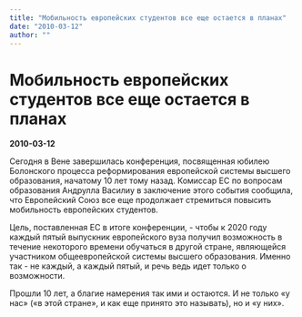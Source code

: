 ```yaml
---
title: "Мобильность европейских студентов все еще остается в планах"
date: "2010-03-12"
author: ""
---
```


# Мобильность европейских студентов все еще остается в планах

**2010-03-12** 

Сегодня в Вене завершилась конференция, посвященная юбилею Болонского процесса реформирования европейской системы высшего образования, начатому 10 лет тому назад. Комиссар ЕС по вопросам образования Андрулла Василиу в заключение этого события сообщила, что Европейский Союз все еще продолжает стремиться повысить мобильность европейских студентов.

Цель, поставленная ЕС в итоге конференции, - чтобы к 2020 году каждый пятый выпускник европейского вуза получил возможность в течение некоторого времени обучаться в другой стране, являющейся участником общеевропейской системы высшего образования. Именно так - не каждый, а каждый пятый, и речь ведь идет только о возможности.

Прошли 10 лет, а благие намерения так ими и остаются. И не только «у нас» («в этой стране», и как еще принято это называть), но и «у них».